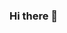 ### Hi there 👋

<!--
**DBeserwal/DBeserwal** is a ✨ _special_ ✨ repository because its `README.md` (this file) appears on your GitHub profile.

Here are some ideas to get you started:

- 🔭 I’m currently working as a Full Stack Developer Intern at Ameriprise Financial
- 🌱 I’m currently learning JavaSript, Spring/Springboot
- 🤔 I’m looking for help with React.js, Backbone.js
- 💬 Ask me about any tech related stuff
- 📫 How to reach me: [Linkedin](https://www.linkedin.com/in/devansh-beserwal-1630081a1/) , Email - devansh.beserwal@gmail.com
- 😄 Pronouns: He/Him
- ⚡ Fun fact: I built my first working model when I was 12, It was a rear breaklight for my bicycle :P

